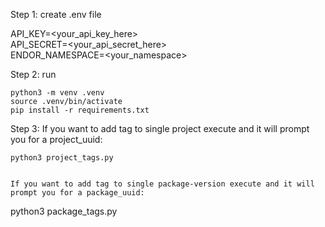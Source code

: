 Step 1: create .env file  

API_KEY=<your_api_key_here>  
API_SECRET=<your_api_secret_here>  
ENDOR_NAMESPACE=<your_namespace>  

Step 2: run

```
python3 -m venv .venv  
source .venv/bin/activate  
pip install -r requirements.txt  
```

Step 3:
If you want to add tag to single project execute and it will prompt you for a project_uuid:
```
python3 project_tags.py


If you want to add tag to single package-version execute and it will prompt you for a package_uuid:
```
python3 package_tags.py
```



